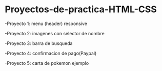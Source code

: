 # Proyectos-de-practica-HTML-CSS

-Proyecto 1: menu (header) responsive

-Proyecto 2: imagenes con selector de nombre

-Proyecto 3: barra de busqueda

-Proyecto 4: confirmacion de pago(Paypal)

-Proyecto 5: carta de pokemon ejemplo